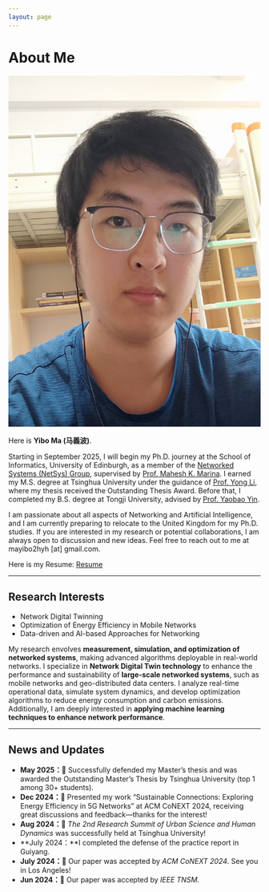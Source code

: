 ```yaml
---
layout: page
---
```


# About Me

<img src="./images/mayibo.jpg" class="floatpic">
<!-- <img src="./images/AboutMe.png" width="200" /> -->

Here is **Yibo Ma (马義波)**.<br>

Starting in September 2025, I will begin my Ph.D. journey at the School of Informatics, University of Edinburgh, as a member of the [Networked Systems (NetSys) Group](https://netsys.inf.ed.ac.uk/), supervised by [Prof. Mahesh K. Marina](https://homepages.inf.ed.ac.uk/mmarina/). I earned my M.S. degree at Tsinghua University under the guidance of [Prof. Yong Li](https://fi.ee.tsinghua.edu.cn/~liyong/), where my thesis received the Outstanding Thesis Award. Before that, I completed my B.S. degree at Tongji University, advised by [Prof. Yaobao Yin](https://mefaculty.tongji.edu.cn/info/1296/3241.htm).

I am passionate about all aspects of Networking and Artificial Intelligence, and I am currently preparing to relocate to the United Kingdom for my Ph.D. studies. If you are interested in my research or potential collaborations, I am always open to discussion and new ideas. Feel free to reach out to me at mayibo2hyh [at] gmail.com.

Here is my Resume: [Resume](./file/CV-Yibo_Ma.pdf)

---

## Research Interests

- Network Digital Twinning
- Optimization of Energy Efficiency in Mobile Networks
- Data-driven and AI-based Approaches for Networking

My research envolves **measurement, simulation, and optimization of networked systems**, making advanced algorithms deployable in real-world networks. I specialize in **Network Digital Twin technology** to enhance the performance and sustainability of **large-scale networked systems**, such as mobile networks and geo-distributed data centers. I analyze real-time operational data, simulate system dynamics, and develop optimization algorithms to reduce energy consumption and carbon emissions. Additionally, I am deeply interested in **applying machine learning techniques to enhance network performance**.

---

## News and Updates

- **May 2025：**🎉 Successfully defended my Master’s thesis and was awarded the Outstanding Master’s Thesis by Tsinghua University (top 1 among 30+ students).
- **Dec 2024：**🎤 Presented my work “Sustainable Connections: Exploring Energy Efficiency in 5G Networks” at ACM CoNEXT 2024, receiving great discussions and feedback—thanks for the interest!
- **Aug 2024：**🎉 *The 2nd Research Summit of Urban Science and Human Dynamics* was successfully held at Tsinghua University!
- **July 2024：**I completed the defense of the practice report in Guiyang.
- **July 2024：**🎉 Our paper was accepted by *ACM CoNEXT 2024*. See you in Los Angeles!
- **Jun 2024：**🎉 Our paper was accepted by *IEEE TNSM*.

<br>
